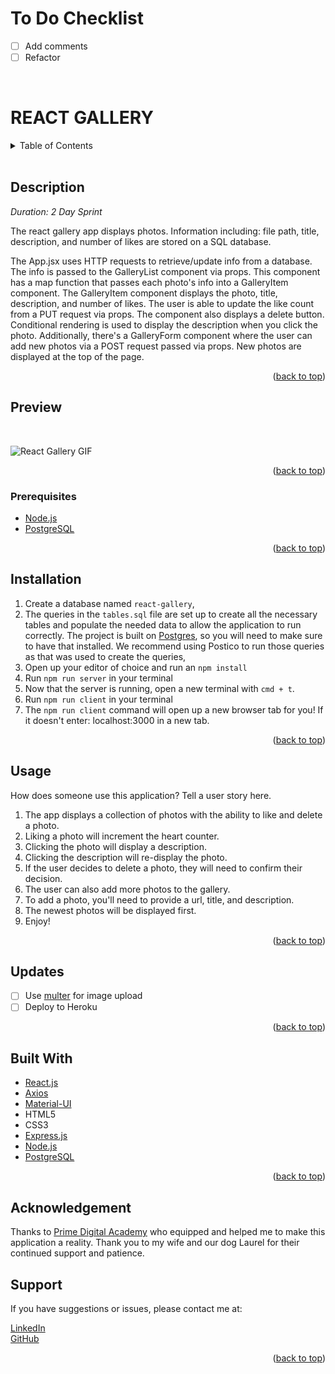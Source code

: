 <!-- STATS -->
<!-- 
![MIT LICENSE](https://img.shields.io/github/license/scottbromander/the_marketplace.svg?style=flat-square)
![REPO SIZE](https://img.shields.io/github/repo-size/scottbromander/the_marketplace.svg?style=flat-square)
![TOP_LANGUAGE](https://img.shields.io/github/languages/top/scottbromander/the_marketplace.svg?style=flat-square)
![FORKS](https://img.shields.io/github/forks/scottbromander/the_marketplace.svg?style=social)
-->

<!-- To Do Checklist -->
# To Do Checklist

- [ ] Add comments
- [ ] Refactor  
<br />

# REACT GALLERY  

<!-- TABLE OF CONTENTS -->
<details>
  <summary>Table of Contents</summary>
  <ol>
    <li><a href="#description">Description</a></li>
    <li>
      <a href="#preview">Preview</a></li>
      <ul>
        <li>
            <a href="#prerequisites">Prerequisites</a></li>
        </li>
      </ul>
    </li>
    <li><a href="#installation">Installation</a></li>
    <li><a href="#usage">Usage</a></li>
    <li><a href="#updates">Updates</a></li>
    <li><a href="#built-with">Built With</a></li>
    <li><a href="#acknowledgement">Acknowledgment</a></li>
    <li><a href="#support">Support</a></li>
  </ol>
</details>
<br />

<!-- DESCRIPTION -->
## Description

_Duration: 2 Day Sprint_

The react gallery app displays photos. Information including: file path, title, description, and number of likes are stored on a SQL database.

The App.jsx uses HTTP requests to retrieve/update info from a database. The info is passed to the GalleryList component via props. This component has a map function that passes each photo's info into a GalleryItem component. The GalleryItem component displays the photo, title, description, and number of likes. The user is able to update the like count from a PUT request via props. The component also displays a delete button. Conditional rendering is used to display the description when you click the photo. Additionally, there's a GalleryForm component where the user can add new photos via a POST request passed via props. New photos are displayed at the top of the page.

<!-- To see the fully functional site, please visit: [DEPLOYED VERSION OF APP](www.heroku.com) -->

<p align="right">(<a href="#top">back to top</a>)</p>

<!-- Preview -->
## Preview  
<br />

![React Gallery GIF](/public/images/react-gallery.gif)
<br /> 

<p align="right">(<a href="#top">back to top</a>)</p>

### Prerequisites  

- [Node.js](https://nodejs.org/en/)
- [PostgreSQL](http://postgresql.org)

<p align="right">(<a href="#top">back to top</a>)</p>

<!-- INSTALLATION -->
## Installation

1. Create a database named `react-gallery`,
2. The queries in the `tables.sql` file are set up to create all the necessary tables and populate the needed data to allow the application to run correctly. The project is built on [Postgres](https://www.postgresql.org/download/), so you will need to make sure to have that installed. We recommend using Postico to run those queries as that was used to create the queries, 
3. Open up your editor of choice and run an `npm install`
4. Run `npm run server` in your terminal
5. Now that the server is running, open a new terminal with `cmd + t`.
6. Run `npm run client` in your terminal
7. The `npm run client` command will open up a new browser tab for you! If it doesn't enter: localhost:3000 in a new tab.  

<p align="right">(<a href="#top">back to top</a>)</p>

<!-- USAGE -->
## Usage
How does someone use this application? Tell a user story here.

1. The app displays a collection of photos with the ability to like and delete a photo.
2. Liking a photo will increment the heart counter.
3. Clicking the photo will display a description.
4. Clicking the description will re-display the photo.
5. If the user decides to delete a photo, they will need to confirm their decision. 
6. The user can also add more photos to the gallery.
7. To add a photo, you'll need to provide a url, title, and description.
5. The newest photos will be displayed first.
6. Enjoy!  

<p align="right">(<a href="#top">back to top</a>)</p>

<!-- Updates -->
## Updates

- [ ] Use [multer](http://github.com/expressjs/multer) for image upload
- [ ] Deploy to Heroku

<p align="right">(<a href="#top">back to top</a>)</p>

<!-- BUILT WITH -->
## Built With

* [React.js](https://reactjs.org/)
* [Axios](http://npmjs.com/package/axios)
* [Material-UI](https://mui.com/)
* HTML5
* CSS3
* [Express.js](http://expressjs.com)
* [Node.js](https://nodejs.org/en)
* [PostgreSQL](https://postgresgl.org)  

<p align="right">(<a href="#top">back to top</a>)</p>


<!-- ACKNOWLEDGEMENT -->
## Acknowledgement
Thanks to [Prime Digital Academy](www.primeacademy.io) who equipped and helped me to make this application a reality. Thank you to my wife and our dog Laurel for their continued support and patience.

<!-- SUPPORT -->
## Support
If you have suggestions or issues, please contact me at:  

[LinkedIn](https://www.linkedin.com/in/phaydara-vongsavanthong/)  
[GitHub](https://github.com/stephenmussel)  

<p align="right">(<a href="#top">back to top</a>)</p>